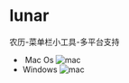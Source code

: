 # lunar
农历-菜单栏小工具-多平台支持
-  Mac Os
![mac](https://github.com/yepolite/lunar/blob/readme/mac_view.jpg?raw=true)
- Windows
![mac](https://github.com/yepolite/lunar/blob/readme/mac-review.png?raw=true)

